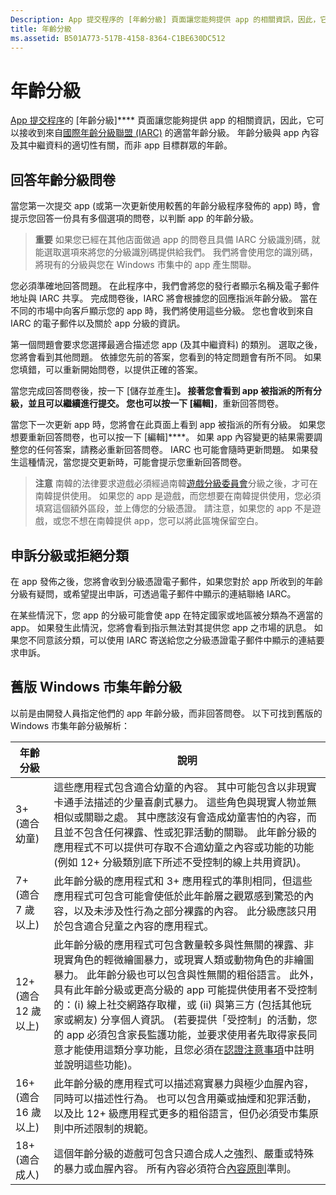 ```yaml
---
Description: App 提交程序的 [年齡分級] 頁面讓您能夠提供 app 的相關資訊，因此，它可以接收到來自國際年齡分級聯盟 (IARC) 的適當年齡分級。
title: 年齡分級
ms.assetid: B501A773-517B-4158-8364-C1BE630DC512
---
```


# 年齡分級

[App 提交程序](app-submissions.md)的 [年齡分級]**** 頁面讓您能夠提供 app 的相關資訊，因此，它可以接收到來自[國際年齡分級聯盟 (IARC)](http://go.microsoft.com/fwlink/p/?LinkId=716854) 的適當年齡分級。 年齡分級與 app 內容及其中繼資料的適切性有關，而非 app 目標群眾的年齡。

## 回答年齡分級問卷

當您第一次提交 app (或第一次更新使用較舊的年齡分級程序發佈的 app) 時，會提示您回答一份具有多個選項的問卷，以判斷 app 的年齡分級。

> **重要** 如果您已經在其他店面做過 app 的問卷且具備 IARC 分級識別碼，就能選取選項來將您的分級識別碼提供給我們。 我們將會使用您的識別碼，將現有的分級與您在 Windows 市集中的 app 產生關聯。

您必須準確地回答問題。 在此程序中，我們會將您的發行者顯示名稱及電子郵件地址與 IARC 共享。 完成問卷後，IARC 將會根據您的回應指派年齡分級。 當在不同的市場中向客戶顯示您的 app 時，我們將使用這些分級。 您也會收到來自 IARC 的電子郵件以及關於 app 分級的資訊。

第一個問題會要求您選擇最適合描述您 app (及其中繼資料) 的類別。 選取之後，您將會看到其他問題。 依據您先前的答案，您看到的特定問題會有所不同。 如果您填錯，可以重新開始問卷，以提供正確的答案。

當您完成回答問卷後，按一下 [儲存並產生]****。 接著您會看到 app 被指派的所有分級，並且可以繼續進行提交。 您也可以按一下 [編輯]****，重新回答問卷。

當您下一次更新 app 時，您將會在此頁面上看到 app 被指派的所有分級。 如果您想要重新回答問卷，也可以按一下 [編輯]****。 如果 app 內容變更的結果需要調整您的任何答案，請務必重新回答問卷。 IARC 也可能會隨時更新問題。 如果發生這種情況，當您提交更新時，可能會提示您重新回答問卷。

> **注意** 南韓的法律要求遊戲必須經過南韓[遊戲分級委員會](http://go.microsoft.com/fwlink/p/?LinkId=228256)分級之後，才可在南韓提供使用。 如果您的 app 是遊戲，而您想要在南韓提供使用，您必須填寫這個額外區段，並上傳您的分級憑證。 請注意，如果您的 app 不是遊戲，或您不想在南韓提供 app，您可以將此區塊保留空白。

## 申訴分級或拒絕分類

在 app 發佈之後，您將會收到分級憑證電子郵件，如果您對於 app 所收到的年齡分級有疑問，或希望提出申訴，可透過電子郵件中顯示的連結聯絡 IARC。

在某些情況下，您 app 的分級可能會使 app 在特定國家或地區被分類為不適當的 app。 如果發生此情況，您將會看到指示無法對其提供您 app 之市場的訊息。 如果您不同意該分類，可以使用 IARC 寄送給您之分級憑證電子郵件中顯示的連結要求申訴。

## 舊版 Windows 市集年齡分級


以前是由開發人員指定他們的 app 年齡分級，而非回答問卷。 以下可找到舊版的 Windows 市集年齡分級解析：

| 年齡分級                           | 說明                            |
|--------------------------------------|----------------------------------------|
| 3+ (適合幼童)     | 這些應用程式包含適合幼童的內容。 其中可能包含以非現實卡通手法描述的少量喜劇式暴力。 這些角色與現實人物並無相似或關聯之處。 其中應該沒有會造成幼童害怕的內容，而且並不包含任何裸露、性或犯罪活動的關聯。 此年齡分級的應用程式不可以提供可存取不合適幼童之內容或功能的功能 (例如 12+ 分級類別底下所述不受控制的線上共用資訊)。            |
| 7+ (適合 7 歲以上)   | 此年齡分級的應用程式和 3+ 應用程式的準則相同，但這些應用程式可包含可能會使低於此年齡層之觀眾感到驚恐的內容，以及未涉及性行為之部分裸露的內容。 此分級應該只用於包含適合兒童之內容的應用程式。                                                                                   |
| 12+ (適合 12 歲以上) | 此年齡分級的應用程式可包含數量較多與性無關的裸露、非現實角色的輕微繪圖暴力，或現實人類或動物角色的非繪圖暴力。 此年齡分級也可以包含與性無關的粗俗語言。 此外，具有此年齡分級或更高分級的 app 可能提供使用者不受控制的：(i) 線上社交網路存取權，或 (ii) 與第三方 (包括其他玩家或網友) 分享個人資訊。 (若要提供「受控制」的活動，您的 app 必須包含家長監護功能，並要求使用者先取得家長同意才能使用這類分享功能，且您必須在[認證注意事項](notes-for-certification.md)中註明並說明這些功能)。 |
| 16+ (適合 16 歲以上) | 此年齡分級的應用程式可以描述寫實暴力與極少血腥內容，同時可以描述性行為。 也可以包含用藥或抽煙和犯罪活動，以及比 12+ 級應用程式更多的粗俗語言，但仍必須受市集原則中所述限制的規範。                                                                                                                           |
| 18+ (適合成人)            | 這個年齡分級的遊戲可包含只適合成人之強烈、嚴重或特殊的暴力或血腥內容。 所有內容必須符合[內容原則](https://msdn.microsoft.com/library/windows/apps/dn764944)準則。                                                                                                                                                            |


<!--HONumber=Mar16_HO1-->


